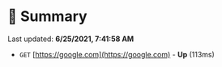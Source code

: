 # 📖 Summary
Last updated: **6/25/2021, 7:41:58 AM**

- `GET` [https://google.com](https://google.com) - **Up** (113ms)
